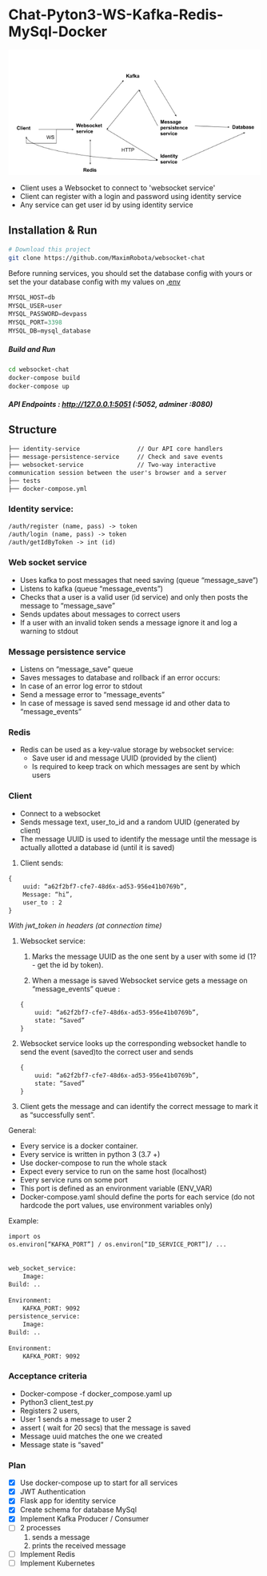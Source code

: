 # Chat-Pyton3-WS-Kafka-Redis-MySql-Docker
![Image alt](https://github.com/MaximRobota/Chat-Pyton3-WS-Kafka-Redis-MySql-Docker-/blob/master/task.png)

* Client uses a Websocket to connect to 'websocket service'
* Client can register with a login and password using identity service
* Any service can get user id by using identity service


## Installation & Run
```bash
# Download this project
git clone https://github.com/MaximRobota/websocket-chat
```

Before running services, you should set the database config with yours or set the your database config with
my values on [.env](https://github.com/MaximRobota/websocket-chat/blob/master/.env)
```go
MYSQL_HOST=db
MYSQL_USER=user
MYSQL_PASSWORD=devpass
MYSQL_PORT=3398
MYSQL_DB=mysql_database
```
##### Build and Run
```bash
cd websocket-chat
docker-compose build
docker-compose up
```

##### API Endpoints : http://127.0.0.1:5051 (:5052, adminer :8080)

## Structure
```
├── identity-service                // Our API core handlers
├── message-persistence-service     // Check and save events
├── websocket-service               // Two-way interactive communication session between the user's browser and a server
├── tests
├── docker-compose.yml
```


### Identity service:
```
/auth/register (name, pass) -> token
/auth/login (name, pass) -> token
/auth/getIdByToken -> int (id)
```
### Web socket service
* Uses kafka to post messages that need saving (queue “message_save”)
* Listens to kafka (queue “message_events”)
* Checks that a user is a valid user (id service) and only then posts the message to “message_save”
* Sends updates about messages to correct users
* If a user with an invalid token sends a message ignore it and log a warning to stdout

### Message persistence service
* Listens on “message_save” queue
* Saves messages to database and rollback if an error occurs:
* In case of an error log error to stdout 
* Send a message error to “message_events”
* In case of message is saved send message id and other data to “message_events”

### Redis
* Redis can be used as a key-value storage by websocket service:
	* Save user id and message UUID (provided by the client)
	* Is required to keep track on which messages are sent by which users

### Client
* Connect to a websocket 
* Sends message text, user_to_id and a random UUID (generated by client)
* The message UUID is used to identify the message until the message is actually allotted a database id
 (until it is saved)

1. Client sends:
```
{ 
	uuid: “a62f2bf7-cfe7-48d6x-ad53-956e41b0769b”,
	Message: “hi”,
	user_to : 2
}
```
*With jwt_token in headers (at connection time)*

1. Websocket service:
	1. Marks the message UUID as the one sent by a user with some id  (1? - get the id by token).

	1. When a message is saved Websocket service gets a message on “message_events” queue : 
	``` 
	{
		uuid: “a62f2bf7-cfe7-48d6x-ad53-956e41b0769b”,
		state: “Saved”
	}
	```
1. Websocket service looks up the corresponding websocket handle to send the event (saved)to the correct user and sends 
	```
	{
		uuid: “a62f2bf7-cfe7-48d6x-ad53-956e41b0769b”,
		state: “Saved”
	}
	```
1. Client gets the message and can identify the correct message to mark it as “successfully sent”.



General:
* Every service is a docker container.
* Every service is written in python 3 (3.7 +)
* Use docker-compose to run the whole stack
* Expect every service to run on the same host (localhost)
* Every service runs on some port
* This port is defined as an environment variable (ENV_VAR)
* Docker-compose.yaml should define the ports for each service  (do not hardcode the port values, use environment variables only) 

Example:
```
import os 
os.environ[“KAFKA_PORT”] / os.environ[“ID_SERVICE_PORT”]/ ...


web_socket_service:
	Image:
Build: ..

Environment:
	KAFKA_PORT: 9092
persistence_service:
	Image:
Build: ..

Environment:
	KAFKA_PORT: 9092 
```
### Acceptance criteria
* Docker-compose -f docker_compose.yaml up
* Python3 client_test.py 
* Registers 2 users,
* User 1 sends a message to user 2 
* assert ( wait for 20 secs) that the message is saved 
* Message uuid matches the one we created
* Message state is “saved”


### Plan
- [x] Use docker-compose up to start for all services
- [x] JWT Authentication
- [x] Flask app for identity service
- [x] Create schema for database MySql
- [x] Implement Kafka Producer / Consumer
- [ ] 2 processes 
	1. sends a message
	2. prints the received message
- [ ] Implement Redis
- [ ] Implement Kubernetes
